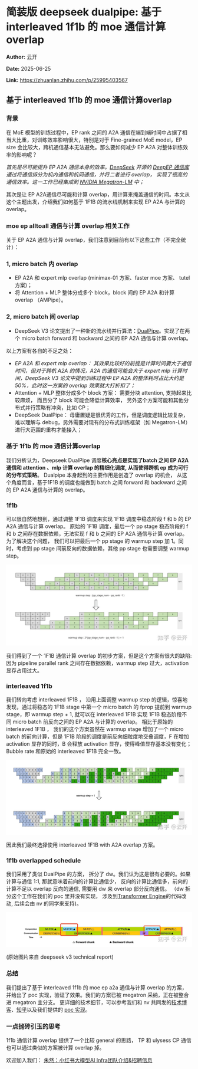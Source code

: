 # 简装版 deepseek dualpipe: 基于 interleaved 1f1b 的 moe 通信计算 overlap

**Author:** 云开

**Date:** 2025-06-25

**Link:** https://zhuanlan.zhihu.com/p/25995403567

## 基于 interleaved 1f1b 的 moe 通信计算overlap

### 背景

在 MoE 模型的训练过程中，EP rank 之间的 A2A 通信在端到端时间中占据了相当大比重，对训练效率影响很大，特别是对于 Fine-grained MoE model，EP size 会比较大，跨机通信基本无法避免。那么要如何减少 EP A2A 对整体训练效率的影响呢？

_首先是尽可能提升 EP A2A 通信本身的效率。[DeepSeek](https://zhida.zhihu.com/search?content_id=254221370&content_type=Article&match_order=1&q=DeepSeek&zhida_source=entity) 开源的 [DeepEP 通信库](https://zhida.zhihu.com/search?content_id=254221370&content_type=Article&match_order=1&q=DeepEP+%E9%80%9A%E4%BF%A1%E5%BA%93&zhida_source=entity)通过将通信拆分为机内通信和机间通信，并将二者进行 overlap， 实现了很高的通信效率。这一工作已经集成到 [NVIDIA Megatron-LM](https://zhida.zhihu.com/search?content_id=254221370&content_type=Article&match_order=1&q=NVIDIA+Megatron-LM&zhida_source=entity) 中；_

其次是让 EP A2A通信尽可能和计算 overlap，用计算来掩盖通信的时间。本文从这个主题出发，介绍我们如何基于 1F1B 的流水线机制来实现 EP A2A 与计算的 overlap。

### moe ep alltoall 通信与计算 overlap 相关工作

关于 EP A2A 通信与计算 overlap，我们注意到目前有以下这些工作（不完全统计）：

### 1, micro batch 内 overlap

-   EP A2A 和 expert mlp overlap (minimax-01 方案、faster moe 方案、 tutel 方案)；
-   将 Attention + MLP 整体分成多个 block，block 间的 EP A2A 和计算overlap （AMPipe）。

### 2, micro batch 间 overlap

-   DeepSeek V3 论文提出了一种新的流水线并行算法：[DualPipe](https://zhida.zhihu.com/search?content_id=254221370&content_type=Article&match_order=1&q=DualPipe&zhida_source=entity)。实现了在两个 micro batch forward 和 backward 之间的 EP A2A 通信与计算 overlap。

以上方案有各自的不足之处：

-   _EP A2A 和 expert mlp overlap： 其效果比较好的前提是计算时间要大于通信时间，但对于跨机 A2A 的情况，A2A 的通信可能会大于 expert mlp 计算时间，DeepSeek V3 论文中提到训练过程中 EP A2A 的整体耗时占比大约是 50%，此时这一方案的 overlap 效果就大打折扣了；_
-   Attention + MLP 整体分成多个 block 方案： 需要分块 attention, 支持起来比较麻烦， 而且分了 block 可能会降低计算效率， 另外这个方案可能和其他分布式并行策略有冲突，比如 CP；
-   DeepSeek DualPipe： 毋庸置疑是很优秀的工作，但是调度逻辑比较复杂， 难以理解与 debug，另外需要对现有的分布式训练框架（如 Megatron-LM）进行大范围的重构才能接入；

### 基于 1f1b 的 moe 通信计算overlap

我们分析认为，Deepseek DualPipe 调度**核心亮点是实现了batch 之间 EP A2A 通信和 attention 、mlp 计算 overlap 的精细化调度, 从而使得跨机 ep 成为可行的分布式策略**。 Dualpipe 本身起到的主要作用是创造了 overlap 的机会， 从这个角度而言，基于1F1B 的调度也能做到 batch 之间 forward 和 backward 之间的 EP A2A 通信与计算的 overlap。

### 1f1b

可以很自然地想到，通过调整 1F1B 调度来实现 1F1B 调度中稳态阶段 f 和 b 的 EP A2A 通信与计算 overlap。 原始的 1F1B 调度，最后一个 pp stage 稳态阶段的 f 和 b 之间存在数据依赖，无法实现 f 和 b 之间的 EP A2A 通信与计算 overlap。 为了解决这个问题， 我们可以把最后一个 pp stage 的 warmup step 加 1。同时，考虑到 pp stage 间前反向的数据依赖，其他 pp stage 也需要调整 warmup step。

![](images/v2-5bef2f6cf474d63e4ff5e8715b1db58d_1440w_6f71701015e5.jpg)

我们得到了一个 1F1B 通信计算 overlap 的初步方案，但是这个方案有很大的缺陷: 因为 pipeline parallel rank 之间存在数据依赖，warmup step 过大，activation 显存占用过大。

### interleaved 1f1b

我们转向考虑 interleaved 1F1B ， 沿用上面调整 warmup step 的逻辑，惊喜地发现，通过将稳态的 1F1B stage 中第一个 micro batch 的 fprop 提前到 warmup stage，即 warmup step + 1, 就可以在 interleaved 1F1B 实现 1F1B 稳态阶段不同 micro batch 前反向之间的 EP A2A 与计算的 overlap。 相比于原始的 interleaved 1F1B ， 我们的这个方案虽然在 warmup stage 增加了一个 micro batch 的前向计算，但是 1F1B 阶段的调度是前反向细粒度地交叠调度，F 在增加 activation 显存的同时，B 会释放 activation 显存，使得峰值显存基本没有变化；Bubble rate 和原始的 interleaved 1F1B 完全一致。

![](images/v2-074afaa5a3c7013810d0547259a55414_1440w_501a779e4209.jpg)

因此我们最终选择使用 interleaved 1F1B with A2A overlap 方案。

### 1f1b overlapped schedule

我们采用了类似 DualPipe 的方案， 拆分了 dw。我们认为这是很有必要的。如果计算与通信 1:1, 那就意味着前向的计算比通信少， 反向的计算比通信多，前向的计算不足以 overlap 反向的通信, 需要用 dw 来 overlap 部分反向通信。 （dw 拆分这个工作在我们的 poc 里并没有实现， 涉及到[Transformer Engine](https://zhida.zhihu.com/search?content_id=254221370&content_type=Article&match_order=1&q=Transformer+Engine&zhida_source=entity)的代码改动, 后续会由 nv 的同学来支持)。

![](images/v2-857faa7b5329e4b916330384bbe34241_1440w_d056c819e446.jpg)

(原始图片来自 deepseek v3 technical report)

### 总结

我们提出了基于 interleaved 1f1b 的 moe ep a2a 通信与计算 overlap 的方案，并给出了 poc 实现，验证了效果。我们的方案已被 megatron 采纳，正在被整合进 megatron 主分支。 更详细的技术细节，可以参考我们和 nv 共同发的[技术博客](https://link.zhihu.com/?target=https%3A//mp.weixin.qq.com/s%3F__biz%3DMzU2NzkyMzUxMw%3D%3D%26mid%3D2247550702%26idx%3D2%26sn%3D9f6bb8ea72475aa833bfd73718f03530%26chksm%3Dfdb928e884341e81762eeaffbc3d00a3023e4543001b5448f259977b8bf0e4603448db75360e%26mpshare%3D1%26scene%3D1%26srcid%3D0306blxvLHplbcAOqnznmXiQ%26sharer_shareinfo%3D962faa39bc50b5544c96cf846186f076%26sharer_shareinfo_first%3D962faa39bc50b5544c96cf846186f076%26version%3D4.1.20.70286%26platform%3Dmac%23rd)、[知乎](https://zhuanlan.zhihu.com/p/28463368206)以及我们提供的 [poc 实现](https://link.zhihu.com/?target=https%3A//github.com/lhb8125/Megatron-LM/pull/6)。

### 一点抛砖引玉的思考

1f1b 通信计算 overlap 提供了一个比较 general 的思路， TP 和 ulysess CP 通信也可以通过类似的方案被计算 overlap 掉。

  

  

欢迎加入我们： [朱然：小红书大模型AI Infra团队介绍&招聘信息](https://zhuanlan.zhihu.com/p/29101694086)